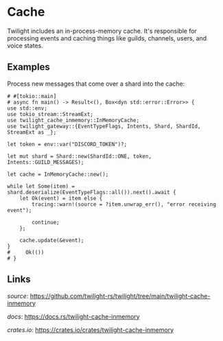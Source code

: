 # Cache

Twilight includes an in-process-memory cache. It's responsible for processing
events and caching things like guilds, channels, users, and voice states.


## Examples

Process new messages that come over a shard into the cache:

```rust,no_run
# #[tokio::main]
# async fn main() -> Result<(), Box<dyn std::error::Error>> {
use std::env;
use tokio_stream::StreamExt;
use twilight_cache_inmemory::InMemoryCache;
use twilight_gateway::{EventTypeFlags, Intents, Shard, ShardId, StreamExt as _};

let token = env::var("DISCORD_TOKEN")?;

let mut shard = Shard::new(ShardId::ONE, token, Intents::GUILD_MESSAGES);

let cache = InMemoryCache::new();

while let Some(item) = shard.deserialize(EventTypeFlags::all()).next().await {
    let Ok(event) = item else {
        tracing::warn!(source = ?item.unwrap_err(), "error receiving event");

        continue;
    };

    cache.update(&event);
}
#     Ok(())
# }
```

## Links

*source*: <https://github.com/twilight-rs/twilight/tree/main/twilight-cache-inmemory>

*docs*: <https://docs.rs/twilight-cache-inmemory>

*crates.io*: <https://crates.io/crates/twilight-cache-inmemory>
